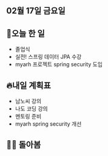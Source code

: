 ## 02월 17일 금요일

## 📝오늘 한 일

- 졸업식
- 실전! 스프링 데이터 JPA 수강
- myarh 프로젝트 spring security 도입

## 🔥내일 계획표

- 남노씨 강의
- 나도 코딩 강의
- 멘토링 준비
- myarh spring security 개선

## 💁‍♂️ 돌아봄


